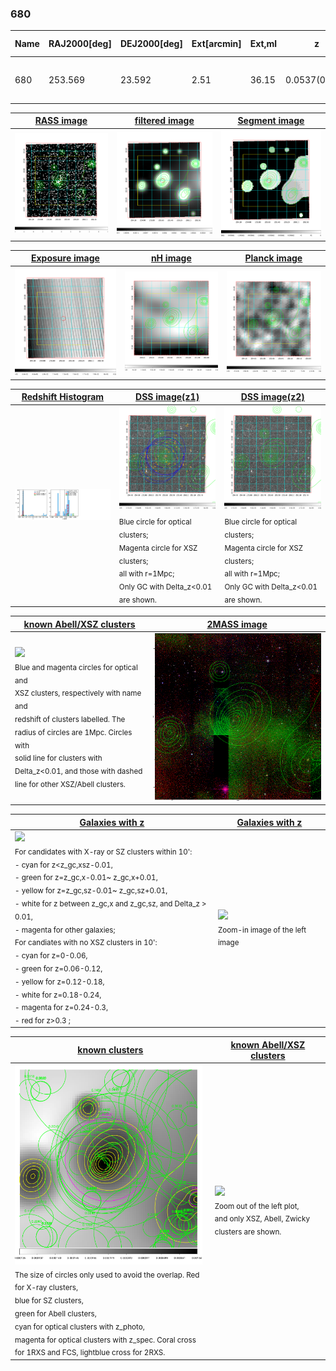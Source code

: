 <div STYLE="page-break-after: always;"></div>

### 680

|Name|RAJ2000[deg]|DEJ2000[deg] |Ext[arcmin]| Ext,ml | z | z_src| C|GC(XSZ,Delta_z<0.01)| GC(OPT,Delta_z<0.01)|GC| R_sig[arcmin] | R500[arcmin] | R500[Mpc]| CRsig[c/s] | CR500[c/s] |L500[1E44 erg/s]|F500[1E-12 erg/s/cm^2]| M500[1E14 Msun]|Tx[keV]|Cnt_sig|Beta|Rc[arcmin]|Comment|Alias|
|---|---|---|---|---|---|------|---|--------|---------|----------|---|---|---|---|---|---|---|---|---|---|---|---|---|---|
|680| 253.569| 23.592| 2.51| 36.15| 0.0537(0.005)| z1, z_xsz| B| F20, MCXC| N, W| C, F20, MCXC, N, W| 8.312| 10.370| 0.650| 0.132(0.024)| 0.138(0.025)| 0.159(0.018)| 2.318(0.266)| 0.82(0.05)| 1.93(0.07)| 95.4| 0.916(-0.100+0.061)| 5.691(-0.738+0.555)| -| k297|

|[RASS image](../image/680/680_img.pdf)|[filtered image](../image/680/680_fil.pdf)|[Segment image](../image/680/680_seg.pdf)|
|-------------------|--------------------|-------------------|
| <img src="../image/680/680_img.png" width="300">  | <img src="../image/680/680_fil.png" width="300">   | <img src="../image/680/680_seg.png" width="300">  |

|[Exposure image](../image/680/680_mex.pdf)| [nH image](../image/680/680_nh.pdf)| [Planck image](../image/680/680_p.pdf)|
|-------------------|--------------------|-------------------|
|<img src="../image/680/680_mex.png" width="300">   | <img src="../image/680/680_nh.png" width="300">    | <img src="../image/680/680_p.png" width="300"> |

|[Redshift Histogram](../image/680/680_zg.pdf) | [DSS image(z1)](../image/680/680_dss_z1.pdf)      |  [DSS image(z2)](../image/680/680_dss_z2.pdf)    |
|-------------------|--------------------|-------------------|
|<img src="../image/680/680_zg.png" width="300"> |<img src="../image/680/680_dss_z1.png" width="300"> <sub><br>Blue circle for optical clusters; <br>Magenta circle for XSZ clusters; <br>all with r=1Mpc; <br>Only GC with Delta_z<0.01 are shown. </sub>| <img src="../image/680/680_dss_z2.png" width="300"><sub><br>Blue circle for optical clusters; <br>Magenta circle for XSZ clusters; <br>all with r=1Mpc; <br>Only GC with Delta_z<0.01 are shown. </sub> |

|[known Abell/XSZ clusters](../image/680/680_m.pdf) | [2MASS image](../image/680/680_2mass.pdf)      |
|-------------------|-------------------|
|<img src=../image/680/680_m.png width="300"> <br><sub>Blue and magenta circles for optical and <br>XSZ clusters, respectively with name and <br>redshift of clusters labelled. The <br>radius of circles are 1Mpc. Circles with <br>solid line for clusters with <br>Delta_z<0.01, and those with dashed <br>line for other XSZ/Abell clusters.        </sub>|<img src="../image/680/680_2mass.png" width="300">  |

|[Galaxies with z](../image/680/680_opt_ned.pdf) |[Galaxies with z](../image/680/680_opt_ned_zoom.pdf) |
|-------------------|-------------------|
| <img src=../image/680/680_opt_ned.png width="300"> <br><sub> For candidates with X-ray or SZ clusters within 10': <br> - cyan for z<z_gc,xsz-0.01, <br> - green for z=z_gc,x-0.01~ z_gc,x+0.01, <br> - yellow for z=z_gc,sz-0.01~ z_gc,sz+0.01, <br> - white for z between z_gc,x and z_gc,sz, and Delta_z > 0.01, <br> - magenta for other galaxies; <br>For candiates with no XSZ clusters in 10': <br> - cyan for z=0-0.06, <br> - green for z=0.06-0.12, <br> - yellow for z=0.12-0.18, <br> - white for z=0.18-0.24, <br> - magenta for z=0.24-0.3, <br> - red for z>0.3 ;  </sub>|<img src=../image/680/680_opt_ned_zoom.png width="300">  <br><sub> Zoom-in image of the left image</sub>|

|[known clusters](../image/680/680_gc.pdf) |[known Abell/XSZ clusters](../image/680/680_gc_large.pdf) |
|-------------------|-------------------|
| <img src=../image/680/680_gc.png width="300"> <br><sub> The size of circles only used to avoid the overlap. Red for X-ray clusters, <br> blue for SZ clusters, <br> green for Abell clusters, <br> cyan for optical clusters with z_photo, <br> magenta for optical clusters with z_spec. Coral cross for 1RXS and FCS, lightblue cross for 2RXS. </sub>|<img src=../image/680/680_gc_large.png width="300"> <br><sub> Zoom out of the left plot, <br> and only XSZ, Abell, Zwicky clusters are shown. </sub> |



